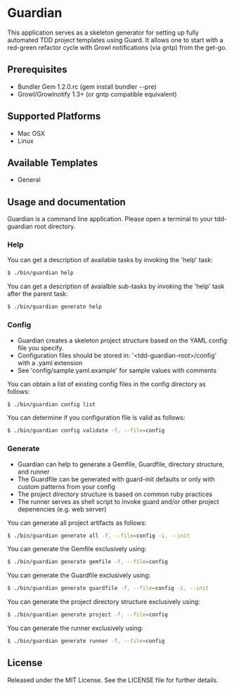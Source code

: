 Guardian
=========
This application serves as a skeleton generator for 
setting up fully automated TDD project templates using 
Guard.  It allows one to start with a red-green refactor
cycle with Growl notifications (via gntp) from the get-go.

Prerequisites
-------------
* Bundler Gem 1.2.0.rc (gem install bundler --pre)
* Growl/Growlnotify 1.3+ (or gntp compatible equivalent)

Supported Platforms
-------------------
* Mac OSX
* Linux

Available Templates
-------------------
* General

Usage and documentation
-----------------------
Guardian is a command line application. Please open a terminal to your tdd-guardian root directory.

### Help

You can get a description of available tasks by invoking the 'help' task:  
```bash
$ ./bin/guardian help
```

You can get a description of avaialble sub-tasks by invoking the 'help' task after the parent task:  
```bash
$ ./bin/guardian generate help
```

### Config

* Guardian creates a skeleton project structure based on the YAML config file you specify.
* Configuration files should be stored in: '\<tdd-guardian-root\>/config' with a .yaml extension
* See 'config/sample.yaml.example' for sample values with comments

You can obtain a list of existing config files in the config directory as follows:  
```bash
$ ./bin/guardian config list
```

You can determine if you configuration file is valid as follows:  
```bash
$ ./bin/guardian config validate -f, --file=config
```

### Generate

* Guardian can help to generate a Gemfile, Guardfile, directory structure, and runner
* The Guardfile can be generated with guard-init defaults or only with custom patterns from your config
* The project directory structure is based on common ruby practices
* The runner serves as shell script to invoke guard and/or other project depenencies (e.g. web server)

You can generate all project artifacts as follows:  
```bash
$ ./bin/guardian generate all -f, --file=config -i, --init
```

You can generate the Gemfile exclusively using:  
```bash
$ ./bin/guardian generate gemfile -f, --file=config
```

You can generate the Guardfile exclusively using:  
```bash
$ ./bin/guardian generate guardfile -f, --file=config -i, --init
```

You can generate the project directory structure exclusively using:  
```bash
$ ./bin/guardian generate project -f, --file=config
```

You can generate the runner exclusively using:  
```bash
$ ./bin/guardian generate runner -f, --file=config
```

License
-------
Released under the MIT License.  See the LICENSE file for further details.
